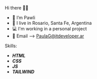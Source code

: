 Hi there 👋🏻
- 🌺 I’m Pawli 
- 📍 I live in Rosario, Santa Fe, Argentina
- 💻 I'm working in a personal project
- 💌 Email --> PaulaG@itdeveloper.ar

Skills:
- <b><i>HTML</i></b>
- <b><i>CSS</i></b>
- <b><i>JS</i></b>
- <b><i>TAILWIND</i></b>
